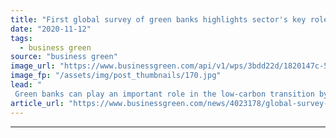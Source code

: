 ```yaml
---
title: "First global survey of green banks highlights sector's key role in financing low-carbon technologies"
date: "2020-11-12"
tags: 
  - business green
source: "business green"
image_url: "https://www.businessgreen.com/api/v1/wps/3bdd22d/1820147c-5486-420a-bd6b-336c6d584799/3/solar-panels-185x114.jpg"
image_fp: "/assets/img/post_thumbnails/170.jpg"
lead: "
 Green banks can play an important role in the low-carbon transition by absorbing the risk of investing in unproven technologies, report finds ..."
article_url: "https://www.businessgreen.com/news/4023178/global-survey-green-banks-highlights-sector-key-role-financing-low-carbon-technologies"
---
```


---
